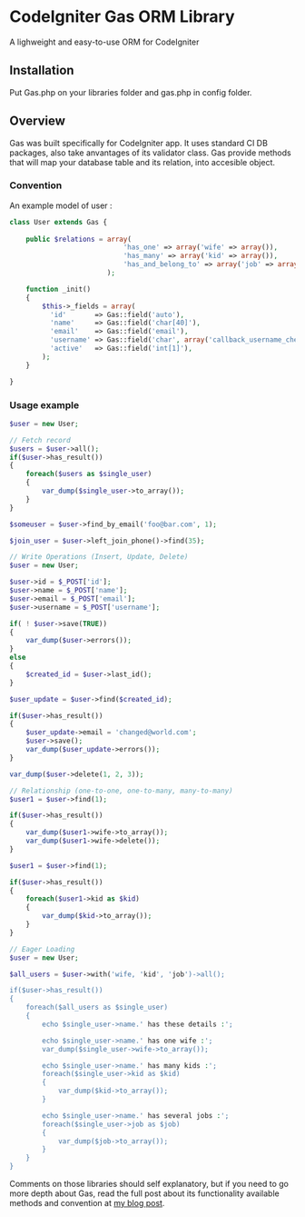 # CodeIgniter Gas ORM Library

A lighweight and easy-to-use ORM for CodeIgniter

## Installation

Put Gas.php on your libraries folder and gas.php in config folder. 

## Overview

Gas was built specifically for CodeIgniter app. It uses standard CI DB packages, also take anvantages of its validator class. Gas provide methods that will map your database table and its relation, into accesible object.

### Convention

An example model of user :

```php
class User extends Gas {
    
    public $relations = array(
                            'has_one' => array('wife' => array()),
                            'has_many' => array('kid' => array()),
                            'has_and_belong_to' => array('job' => array()),
                        );

    function _init()
    {
        $this->_fields = array(
          'id'       => Gas::field('auto'),
          'name'     => Gas::field('char[40]'),
          'email'    => Gas::field('email'),
          'username' => Gas::field('char', array('callback_username_check')),
          'active'   => Gas::field('int[1]'),
        );
    }

}
```

### Usage example

```php
$user = new User;

// Fetch record
$users = $user->all();
if($user->has_result())
{
    foreach($users as $single_user)
    {
        var_dump($single_user->to_array());
    }
}

$someuser = $user->find_by_email('foo@bar.com', 1);

$join_user = $user->left_join_phone()->find(35);

// Write Operations (Insert, Update, Delete)
$user = new User;

$user->id = $_POST['id'];
$user->name = $_POST['name'];
$user->email = $_POST['email'];
$user->username = $_POST['username'];

if( ! $user->save(TRUE))
{
    var_dump($user->errors());
}
else 
{
    $created_id = $user->last_id();
}

$user_update = $user->find($created_id);

if($user->has_result())
{
    $user_update->email = 'changed@world.com';
    $user->save();
    var_dump($user_update->errors());
}

var_dump($user->delete(1, 2, 3));

// Relationship (one-to-one, one-to-many, many-to-many)
$user1 = $user->find(1);

if($user->has_result())
{
    var_dump($user1->wife->to_array());
    var_dump($user1->wife->delete());
}

$user1 = $user->find(1);

if($user->has_result())
{
    foreach($user1->kid as $kid)
    {
        var_dump($kid->to_array());
    }
}

// Eager Loading
$user = new User;

$all_users = $user->with('wife, 'kid', 'job')->all(); 

if($user->has_result())
{
    foreach($all_users as $single_user)
    {
        echo $single_user->name.' has these details :';

        echo $single_user->name.' has one wife :';
        var_dump($single_user->wife->to_array()); 

        echo $single_user->name.' has many kids :';
        foreach($single_user->kid as $kid) 
        {
            var_dump($kid->to_array()); 
        }

        echo $single_user->name.' has several jobs :';
        foreach($single_user->job as $job) 
        {
            var_dump($job->to_array()); 
        }
    }
}
```
Comments on those libraries should self explanatory, but if you need to go more depth about Gas, read the full post about its functionality available methods and convention at [my blog post](http://taufanaditya.com/gas-orm "Gas ORM").





